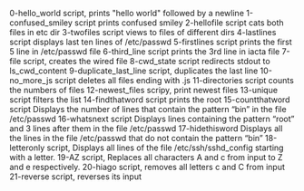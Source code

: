 0-hello_world script, prints "hello world" followed by a newline
1-confused_smiley script prints confused smiley
2-hellofile script cats both files in etc dir
3-twofiles script views to files of different dirs
4-lastlines script displays last ten lines of /etc/passwd
5-firstlines script prints the first 5 line in /etc/passwd file
6-third_line script prints the 3rd line in iacta file
7-file script, creates the wired file
8-cwd_state script redirects stdout to ls_cwd_content
9-duplicate_last_line script, duplicates the last line
10-no_more_js script deletes all files ending with .js
11-directories script counts the numbers of files
12-newest_files scripy, print newest files
13-unique script filters the list
14-findthatword script prints the root
15-countthatword script Displays the number of lines that contain the pattern “bin” in the file /etc/passwd
16-whatsnext script Displays lines containing the pattern “root” and 3 lines after them in the file /etc/passwd
17-hidethisword Displays all the lines in the file /etc/passwd that do not contain the pattern “bin”
18-letteronly script, Displays all lines of the file /etc/ssh/sshd_config starting with a letter.
19-AZ script, Replaces all characters A and c from input to Z and e respectively.
20-hiago script, removes all letters c and C from input
21-reverse script,  reverses its input
